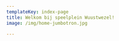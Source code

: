 ```yaml
---
templateKey: index-page
title: Welkom bij speelplein Wuustwezel!
image: /img/home-jumbotron.jpg

---
```


